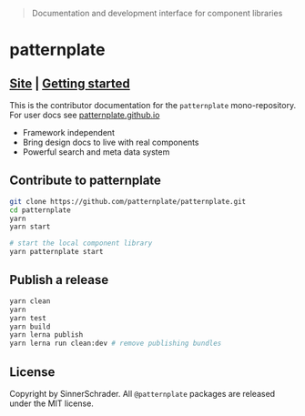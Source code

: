 > Documentation and development interface for component libraries

# patternplate

## [Site][site] | [Getting started][getting-started]

This is the contributor documentation for the `patternplate` mono-repository.
For user docs see [patternplate.github.io](https://patternplate.github.io)

* Framework independent
* Bring design docs to live with real components
* Powerful search and meta data system

## Contribute to patternplate

```sh
git clone https://github.com/patternplate/patternplate.git
cd patternplate
yarn
yarn start

# start the local component library
yarn patternplate start
```

## Publish a release

```bash
yarn clean
yarn
yarn test
yarn build
yarn lerna publish 
yarn lerna run clean:dev # remove publishing bundles
```

## License

Copyright by SinnerSchrader. All `@patternplate` packages are released under the MIT license.

[site]: https://patternplate.github.io/
[getting-started]: https://patternplate.github.io/doc/docs/guides/getting-started?guides-enabled=true
